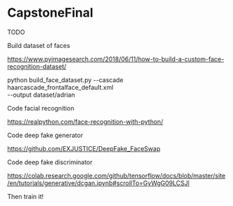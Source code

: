 # CapstoneFinal
TODO

Build dataset of faces

https://www.pyimagesearch.com/2018/06/11/how-to-build-a-custom-face-recognition-dataset/

python build_face_dataset.py --cascade haarcascade_frontalface_default.xml \
	--output dataset/adrian

Code facial recognition

https://realpython.com/face-recognition-with-python/

Code deep fake generator

https://github.com/EXJUSTICE/DeepFake_FaceSwap

Code deep fake discriminator

https://colab.research.google.com/github/tensorflow/docs/blob/master/site/en/tutorials/generative/dcgan.ipynb#scrollTo=GyWgG09LCSJl

Then train it!
